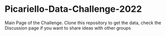 # Picariello-Data-Challenge-2022


Main Page of the Challenge.
Clone this repository to get the data, check the Discussion page if you want to share ideas with other groups
